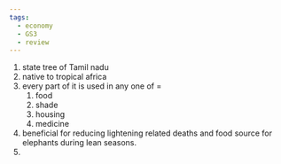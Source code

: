 ```yaml
---
tags:
  - economy
  - GS3
  - review
---
```

1. state tree of Tamil nadu
2. native to tropical africa
3. every part of it is used in any one of =
	1. food
	2. shade
	3. housing
	4. medicine
4. beneficial for reducing lightening related deaths and food source for elephants during lean seasons.
5. 